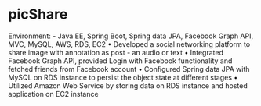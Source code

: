 # picShare
Environment: - Java EE, Spring Boot, Spring data JPA, Facebook Graph API, MVC, MySQL, AWS, RDS, EC2
• Developed a social networking platform to share image with annotation as post - an audio or text
• Integrated Facebook Graph API, provided Login with Facebook functionality and fetched friends from Facebook account
• Configured Spring data JPA with MySQL on RDS instance to persist the object state at different stages
• Utilized Amazon Web Service by storing data on RDS instance and hosted application on EC2 instance
